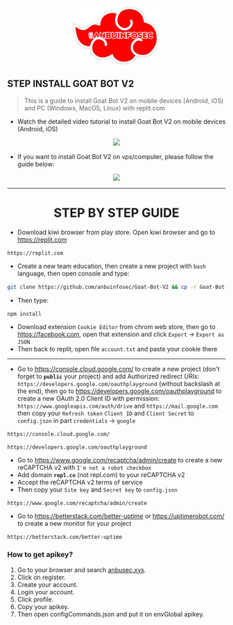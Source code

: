 <p align="center">
    <img width="200" src="banner.png" alt="Banner anbuinfosec">
</p>


## **STEP INSTALL GOAT BOT V2**
> This is a guide to install Goat Bot V2 on mobile devices (Android, iOS) and PC (Windows, MacOS, Linux) with replit.com

* Watch the detailed video tutorial to install Goat Bot V2 on mobile devices (Android, iOS) 
<div align="center">
	<a href="https://www.youtube.com/watch?v=grVeZ76HlgA"><img src="https://img.youtube.com/vi/grVeZ76HlgA/maxresdefault.jpg" width="400"></a>
</div>

* If you want to install Goat Bot V2 on vps/computer, please follow the guide below:
<div align="center">
	<a href="https://www.youtube.com/watch?v=uCbSYNQNEwY"><img src="https://img.youtube.com/vi/uCbSYNQNEwY/maxresdefault.jpg" width="400"></a>
</div>

---
<h1 align="center"><b>STEP BY STEP GUIDE</b></h1>

* Download kiwi browser from play store. Open kiwi browser and go to https://replit.com
```
https://replit.com
```
* Create a new team education, then create a new project with `bash` language, then open console and type:
```bash
git clone https://github.com/anbuinfosec/Goat-Bot-V2 && cp -r Goat-Bot-V2/. . && rm -rf Goat-Bot-V2
```
* Then type:
```bash
npm install
```
* Download extension `Cookie Editor` from chrom web store, then go to https://facebook.com, open that extension and click `Export` -> `Export as JSON`
* Then back to replit, open file `account.txt` and paste your cookie there
---
* Go to https://console.cloud.google.com/ to create a new project (don't forget to **`public`** your project) and add Authorized redirect URIs: `https://developers.google.com/oauthplayground` (without backslash at the end), then go to https://developers.google.com/oauthplayground to create a new OAuth 2.0 Client ID with permission: `https://www.googleapis.com/auth/drive` and `https://mail.google.com` then copy your `Refresh token` `Client ID` and `Client Secret` to `config.json` in part `credentials` -> `google`
```
https://console.cloud.google.com/
```
```
https://developers.google.com/oauthplayground
```
* Go to https://www.google.com/recaptcha/admin/create to create a new reCAPTCHA v2 with `I'm not a robot checkbox`
* Add domain **`repl.co`** (not repl.com) to your reCAPTCHA v2 
* Accept the reCAPTCHA v2 terms of service 
* Then copy your `Site key` and `Secret key` to `config.json`
```
https://www.google.com/recaptcha/admin/create
```
* Go to https://betterstack.com/better-uptime or https://uptimerobot.com/ to create a new monitor for your project
```
https://betterstack.com/better-uptime
```


### How to get apikey?

1. Go to your browser and search [anbusec.xys](anbusec.xyz).
2. Click on register.
3. Create your account.
4. Login your account.
5. Click profile.
6. Copy your apikey.
7. Then open configCommands.json and put it on envGlobal apikey.